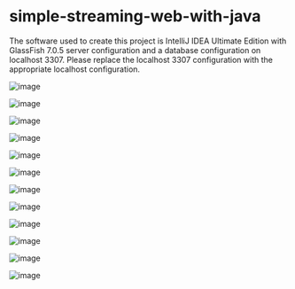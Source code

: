 # simple-streaming-web-with-java

The software used to create this project is IntelliJ IDEA Ultimate Edition with GlassFish 7.0.5 server configuration and a database configuration on localhost 3307.
Please replace the localhost 3307 configuration with the appropriate localhost configuration.

![image](https://github.com/auriorajaa/simple-streaming-web-with-java/assets/108510729/98908ebe-14ed-40cb-8373-0e7a3097c823)

![image](https://github.com/auriorajaa/simple-streaming-web-with-java/assets/108510729/1ca4f127-82b3-401d-8bdb-8dde621eab73)

![image](https://github.com/auriorajaa/simple-streaming-web-with-java/assets/108510729/797e9927-42ad-4a4e-9f2b-e772b658b3a2)

![image](https://github.com/auriorajaa/simple-streaming-web-with-java/assets/108510729/e9f14058-ab4e-4432-811a-2122a051e735)

![image](https://github.com/auriorajaa/simple-streaming-web-with-java/assets/108510729/c3f61560-1218-42fc-a4f1-d7ba9deb5e8d)

![image](https://github.com/auriorajaa/simple-streaming-web-with-java/assets/108510729/d9e54407-1726-4dfd-a55b-72c9153ee962)

![image](https://github.com/auriorajaa/simple-streaming-web-with-java/assets/108510729/d5e99b79-46ce-4b01-aca7-cac0b52f35cf)

![image](https://github.com/auriorajaa/simple-streaming-web-with-java/assets/108510729/94f7e250-cb51-4ecb-a4ca-ae624f0844ce)

![image](https://github.com/auriorajaa/simple-streaming-web-with-java/assets/108510729/67fdc1b7-da55-4b1a-9097-3e00d1d659a0)

![image](https://github.com/auriorajaa/simple-streaming-web-with-java/assets/108510729/c6138a36-578c-463b-929c-84d99c228dcb)

![image](https://github.com/auriorajaa/simple-streaming-web-with-java/assets/108510729/2f14c682-e8a8-46e4-bf3f-b41869f16cc3)

![image](https://github.com/auriorajaa/simple-streaming-web-with-java/assets/108510729/67fa97b4-1384-442f-b6ac-4d3351ff8597)
